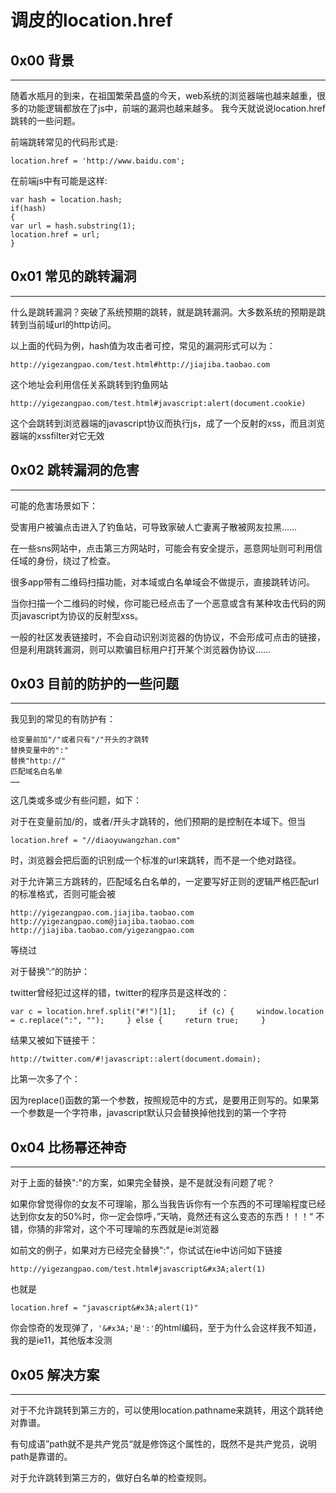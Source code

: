 # 调皮的location.href

0x00 背景
-------

* * *

随着水瓶月的到来，在祖国繁荣昌盛的今天，web系统的浏览器端也越来越重，很多的功能逻辑都放在了js中，前端的漏洞也越来越多。 我今天就说说location.href跳转的一些问题。

前端跳转常见的代码形式是:

```
location.href = 'http://www.baidu.com';

```

在前端js中有可能是这样:

```
var hash = location.hash;
if(hash)
{
var url = hash.substring(1);
location.href = url;
}

```

0x01 常见的跳转漏洞
------------

* * *

什么是跳转漏洞？突破了系统预期的跳转，就是跳转漏洞。大多数系统的预期是跳转到当前域url的http访问。

以上面的代码为例，hash值为攻击者可控，常见的漏洞形式可以为：

```
http://yigezangpao.com/test.html#http://jiajiba.taobao.com

```

这个地址会利用信任关系跳转到钓鱼网站

```
http://yigezangpao.com/test.html#javascript:alert(document.cookie)

```

这个会跳转到浏览器端的javascript协议而执行js，成了一个反射的xss，而且浏览器端的xssfilter对它无效

0x02 跳转漏洞的危害
------------

* * *

可能的危害场景如下：

受害用户被骗点击进入了钓鱼站，可导致家破人亡妻离子散被网友拉黑……

在一些sns网站中，点击第三方网站时，可能会有安全提示，恶意网址则可利用信任域的身份，绕过了检查。

很多app带有二维码扫描功能，对本域或白名单域会不做提示，直接跳转访问。

当你扫描一个二维码的时候，你可能已经点击了一个恶意或含有某种攻击代码的网页javascript为协议的反射型xss。

一般的社区发表链接时，不会自动识别浏览器的伪协议，不会形成可点击的链接，但是利用跳转漏洞，则可以欺骗目标用户打开某个浏览器伪协议……

0x03 目前的防护的一些问题
---------------

* * *

我见到的常见的有防护有：

```
给变量前加"/"或者只有"/"开头的才跳转
替换变量中的":"
替换"http://"
匹配域名白名单
……

```

这几类或多或少有些问题，如下：

对于在变量前加/的，或者/开头才跳转的，他们预期的是控制在本域下。但当

```
location.href = "//diaoyuwangzhan.com"

```

时，浏览器会把后面的识别成一个标准的url来跳转，而不是一个绝对路径。

对于允许第三方跳转的，匹配域名白名单的，一定要写好正则的逻辑严格匹配url的标准格式，否则可能会被

```
http://yigezangpao.com.jiajiba.taobao.com
http://yigezangpao.com@jiajiba.taobao.com
http://jiajiba.taobao.com/yigezangpao.com

```

等绕过

对于替换”:“的防护：

twitter曾经犯过这样的错，twitter的程序员是这样改的：

```
var c = location.href.split("#!")[1];     if (c) {     window.location = c.replace(":", "");     } else {     return true;     }

```

结果又被如下链接干：

```
http://twitter.com/#!javascript::alert(document.domain); 

```

比第一次多了个：

因为replace()函数的第一个参数，按照规范中的方式，是要用正则写的。如果第一个参数是一个字符串，javascript默认只会替换掉他找到的第一个字符

0x04 比杨幂还神奇
-----------

* * *

对于上面的替换":"的方案，如果完全替换，是不是就没有问题了呢？

如果你曾觉得你的女友不可理喻，那么当我告诉你有一个东西的不可理喻程度已经达到你女友的50%时，你一定会惊呼，”天呐，竟然还有这么变态的东西！！！“ 不错，你猜的非常对，这个不可理喻的东西就是ie浏览器

如前文的例子，如果对方已经完全替换":"，你试试在ie中访问如下链接

```
http://yigezangpao.com/test.html#javascript&#x3A;alert(1)

```

也就是

```
location.href = "javascript&#x3A;alert(1)"

```

你会惊奇的发现弹了，`'&#x3A;'是':'`的html编码，至于为什么会这样我不知道，我的是ie11，其他版本没测

0x05 解决方案
---------

* * *

对于不允许跳转到第三方的，可以使用location.pathname来跳转，用这个跳转绝对靠谱。

有句成语”path就不是共产党员“就是修饰这个属性的，既然不是共产党员，说明path是靠谱的。

对于允许跳转到第三方的，做好白名单的检查规则。